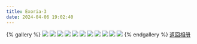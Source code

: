 ```yaml
---
title: Exoria-3
date: 2024-04-06 19:02:40
---
```

{% gallery %}
![](https://pica.zhimg.com/80/v2-75db12d5ed853a480cd5e8e3ba48a15f_1440w.png)
![](https://picx.zhimg.com/80/v2-f8831648924cb57b1de34c5400817fd7_1440w.png)
![](https://picx.zhimg.com/80/v2-965eb91d2f8919085f5bb0b1936417e1_1440w.png)
![](https://pic1.zhimg.com/80/v2-b25f046dc4024d26466cd48492b7450b_1440w.png)
![](https://picx.zhimg.com/80/v2-ab21f663bec0e0f0295b626d47861912_1440w.png)
![](https://picx.zhimg.com/80/v2-bc1ba38a8dfc0032572d332e64dcccfe_1440w.png)
![](https://picx.zhimg.com/80/v2-72e8529ec6847ff23e72016369124058_1440w.png)
![](https://picx.zhimg.com/80/v2-9f36adc79fc5142c350d00c557228223_1440w.png)
![](https://pic1.zhimg.com/80/v2-0113eba91cd78f943ccaa912fdf8b57d_1440w.png)
![](https://pic1.zhimg.com/80/v2-c75cd1dbd2c9df0dfd4aebedb42fa9c1_1440w.png)
![](https://picx.zhimg.com/80/v2-27d9072639c1f039ae82017e1c56b668_1440w.png)
{% endgallery %}
[返回相册](/Gallery)
